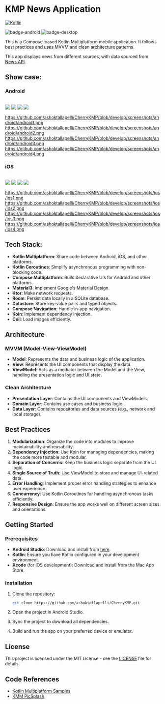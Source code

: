 # KMP News Application

[![Kotlin](https://img.shields.io/badge/Kotlin-2.0.0-blue.svg?style=flat&logo=kotlin)](https://kotlinlang.org)

![badge-android](http://img.shields.io/badge/platform-android-6EDB8D.svg?style=flat) ![badge-desktop](http://img.shields.io/badge/platform-ios-EAEAEA.svg?style=flat)


This is a Compose-based Kotlin Multiplatform mobile application. It follows best practices and uses MVVM and clean architecture patterns.

This app displays news from different sources, with data sourced from [News API](https://newsapi.org/).

## Show case:

### Android

<br>
<img src='./screenshots/android/android1.png'>
<img src='./screenshots/android/android2.png'>
<img src='./screenshots/android/android3.png'>
<img src='./screenshots/android/android4.png'>
<br>

https://github.com/ashoktallapelli/CherryKMP/blob/develop/screenshots/android/android1.png
https://github.com/ashoktallapelli/CherryKMP/blob/develop/screenshots/android/android2.png
https://github.com/ashoktallapelli/CherryKMP/blob/develop/screenshots/android/android3.png
https://github.com/ashoktallapelli/CherryKMP/blob/develop/screenshots/android/android4.png

### iOS

<br>
<img src='./screenshots/ios/ios1.png'>
<img src='./screenshots/ios/ios2.png'>
<img src='./screenshots/ios/ios3.png'>
<img src='./screenshots/ios/ios4.png'>
<br>

https://github.com/ashoktallapelli/CherryKMP/blob/develop/screenshots/ios/ios1.png
https://github.com/ashoktallapelli/CherryKMP/blob/develop/screenshots/ios/ios2.png
https://github.com/ashoktallapelli/CherryKMP/blob/develop/screenshots/ios/ios3.png
https://github.com/ashoktallapelli/CherryKMP/blob/develop/screenshots/ios/ios4.png


## Tech Stack:

- **Kotlin Multiplatform**: Share code between Android, iOS, and other platforms.
- **Kotlin Coroutines**: Simplify asynchronous programming with non-blocking code.
- **Compose Multiplatform**: Build declarative UIs for Android and other platforms.
- **Material3**: Implement Google's Material Design.
- **Ktor**: Make network requests.
- **Room**: Persist data locally in a SQLite database.
- **Datastore**: Store key-value pairs and typed objects.
- **Compose Navigation**: Handle in-app navigation.
- **Koin**: Implement dependency injection.
- **Coil**: Load images efficiently.

## Architecture

### MVVM (Model-View-ViewModel)

- **Model**: Represents the data and business logic of the application.
- **View**: Represents the UI components that display the data.
- **ViewModel**: Acts as a mediator between the Model and the View, handling the presentation logic and UI state.

### Clean Architecture

- **Presentation Layer**: Contains the UI components and ViewModels.
- **Domain Layer**: Contains use cases and business logic.
- **Data Layer**: Contains repositories and data sources (e.g., network and local storage).

## Best Practices

1. **Modularization**: Organize the code into modules to improve maintainability and reusability.
2. **Dependency Injection**: Use Koin for managing dependencies, making the code more testable and modular.
3. **Separation of Concerns**: Keep the business logic separate from the UI logic.
4. **Single Source of Truth**: Use ViewModel to store and manage UI-related data.
5. **Error Handling**: Implement proper error handling strategies to enhance user experience.
7. **Concurrency**: Use Kotlin Coroutines for handling asynchronous tasks efficiently.
8. **Responsive Design**: Ensure the app works well on different screen sizes and orientations.

## Getting Started

### Prerequisites

- **Android Studio**: Download and install from [here](https://developer.android.com/studio).
- **Kotlin**: Ensure you have Kotlin configured in your development environment.
- **Xcode** (for iOS development): Download and install from the Mac App Store.

### Installation

1. Clone the repository:

    ```bash
    git clone https://github.com/ashoktallapelli/CherryKMP.git
    ```

2. Open the project in Android Studio.

3. Sync the project to download all dependencies.

4. Build and run the app on your preferred device or emulator.


## License

This project is licensed under the MIT License - see the [LICENSE](LICENSE) file for details.

## Code References

- [Kotlin Multiplatform Samples](https://www.jetbrains.com/help/kotlin-multiplatform-dev/multiplatform-samples.html)
- [KMM PicSplash](https://github.com/cvivek07/KMM-PicSplash)